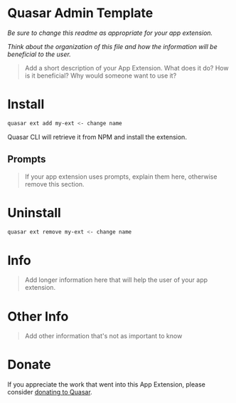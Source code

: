 Quasar Admin Template
===

_Be sure to change this readme as appropriate for your app extension._

_Think about the organization of this file and how the information will be beneficial to the user._

> Add a short description of your App Extension. What does it do? How is it beneficial? Why would someone want to use it?

# Install
```bash
quasar ext add my-ext <- change name
```
Quasar CLI will retrieve it from NPM and install the extension.

## Prompts

> If your app extension uses prompts, explain them here, otherwise remove this section.

# Uninstall
```bash
quasar ext remove my-ext <- change name
```

# Info
> Add longer information here that will help the user of your app extension.

# Other Info
> Add other information that's not as important to know

# Donate
If you appreciate the work that went into this App Extension, please consider [donating to Quasar](https://donate.quasar.dev).
